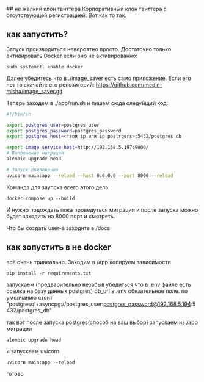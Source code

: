 \## не жалкий клон твиттера
Корпоративный клон твиттера с отсутствующей регистрацией. Вот как то так.
## как запустить? 
Запуск производиться невероятно просто. 
Достаточно только активировать Docker если оно не активированно: 
```commandline
sudo systemctl enable docker
```

Далее убедитесь что в ./image_saver есть само приложение. Если его нет то скачайте его репозиторий: https://github.com/medin-misha/image_saver.git

Теперь заходем в ./app/run.sh и пишем сюда следуйщий код:
```sh
#!/bin/sh

export postgres_user=postgres_user
export postgres_password=postgres_password
export postgres_host=<твой ip или ip postrgers>:5432/postgres_db

export image_service_host=http://192.168.5.197:9000/
# Выполнение миграций
alembic upgrade head

# Запуск приложения
uvicorn main:app --reload --host 0.0.0.0 --port 8000 --reload
```
Команда для заупска всего этого дела:
```commandline
docker-compose up --build
```
И нужно подождать пока проведуться миграции и после запуска можно будет заходить на 8000 порт и смотреть.

Что бы создать user-a заходите в /docs
## как зопустить в не docker
всё очень тривеально. Заходим в /app копируем зависимости 
```commandline
pip install -r requirements.txt
```
запускаем (предварительно незабыв убедиться что в .env файле есть ссылка на базу данных postgres)
db_url в .env обязательное поле.
по умолчанию стоит "postgresql+asyncpg://postgres_user:postgres_password@192.168.5.194:5432/postgres_db"

так вот после запуска postgres(способ на ваш выбор) запускаем из /app миграции
```commandline
alembic upgrade head
```
и запускаем uvicorn
```commandline
uvicorn main:app --reload
```
готово
